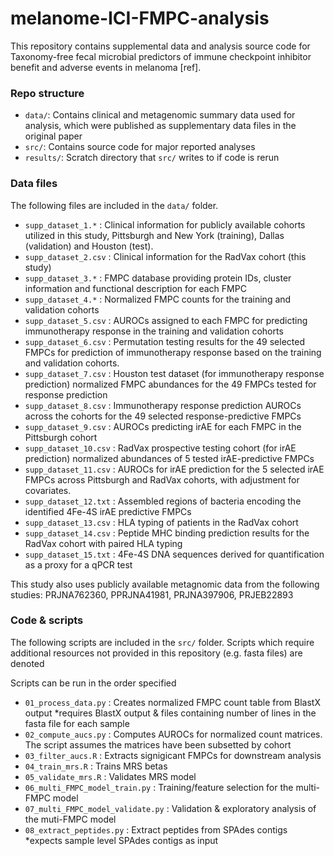 # melanome-ICI-FMPC-analysis

This repository contains supplemental data and analysis source code for Taxonomy-free fecal microbial predictors of immune checkpoint inhibitor benefit and adverse events in melanoma [ref]. 

### Repo structure
- `data/`: Contains clinical and metagenomic summary data used for analysis, which were published as supplementary data files in the original paper
- `src/`: Contains source code for major reported analyses
- `results/`: Scratch directory that `src/` writes to if code is rerun

### Data files

The following files are included in the `data/` folder.

- `supp_dataset_1.*` : Clinical information for publicly available cohorts utilized in this study, Pittsburgh and New York (training), Dallas (validation) and Houston (test).
- `supp_dataset_2.csv` : Clinical information for the RadVax cohort (this study)
- `supp_dataset_3.*` : FMPC database providing protein IDs, cluster information and functional description for each FMPC 
- `supp_dataset_4.*` : Normalized FMPC counts for the training and validation cohorts
- `supp_dataset_5.csv` : AUROCs assigned to each FMPC for predicting immunotherapy response in the training and validation cohorts
- `supp_dataset_6.csv` : Permutation testing results for the 49 selected FMPCs for prediction of immunotherapy response based on the training and validation cohorts.
- `supp_dataset_7.csv` : Houston test dataset (for immunotherapy response prediction) normalized FMPC abundances for the 49 FMPCs tested for response prediction
- `supp_dataset_8.csv` : Immunotherapy response prediction AUROCs across the cohorts for the 49 selected response-predictive FMPCs
- `supp_dataset_9.csv` : AUROCs predicting irAE for each FMPC in the Pittsburgh cohort
- `supp_dataset_10.csv` : RadVax prospective testing cohort (for irAE prediction) normalized abundances of 5 tested irAE-predictive FMPCs 
- `supp_dataset_11.csv` : AUROCs for irAE prediction for the 5 selected irAE FMPCs across Pittsburgh and RadVax cohorts, with adjustment for covariates.
- `supp_dataset_12.txt` : Assembled regions of bacteria encoding the identified 4Fe-4S irAE predictive FMPCs
- `supp_dataset_13.csv` : HLA typing of patients in the RadVax cohort
- `supp_dataset_14.csv` : Peptide MHC binding prediction results for the RadVax cohort with paired HLA typing
- `supp_dataset_15.txt` : 4Fe-4S DNA sequences derived for quantification as a proxy for a qPCR test

This study also uses publicly available metagnomic data from the following studies: PRJNA762360, PPRJNA41981, PRJNA397906, PRJEB22893

### Code & scripts

The following scripts are included in the `src/` folder. Scripts which require additional resources not provided in this repository (e.g. fasta files) are denoted

Scripts can be run in the order specified

- `01_process_data.py` : Creates normalized FMPC count table from BlastX output *requires BlastX output & files containing number of lines in the fasta file for each sample
- `02_compute_aucs.py` : Computes AUROCs for normalized count matrices. The script assumes the matrices have been subsetted by cohort
- `03_filter_aucs.R` : Extracts signigicant FMPCs for downstream analysis
- `04_train_mrs.R` : Trains MRS betas
- `05_validate_mrs.R` : Validates MRS model
- `06_multi_FMPC_model_train.py` : Training/feature selection for the multi-FMPC model
- `07_multi_FMPC_model_validate.py` : Validation & exploratory analysis of the muti-FMPC model
- `08_extract_peptides.py` : Extract peptides from SPAdes contigs *expects sample level SPAdes contigs as input

